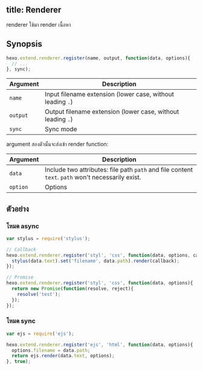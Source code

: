title: Renderer
---
renderer ใช้มา render เนื้อหา

## Synopsis

``` js
hexo.extend.renderer.register(name, output, function(data, options){
  // ...
}, sync);
```

Argument | Description
--- | ---
`name` | Input filename extension (lower case, without leading `.`)
`output` | Output filename extension (lower case, without leading `.`)
`sync` | Sync mode

argument สองตัวนั้นจะส่งเข้า render function:

Argument | Description
--- | ---
`data` | Include two attributes: file path `path` and file content `text`. `path` won't necessarily exist.
`option` | Options

## ตัวอย่าง

### โหมด async 

``` js
var stylus = require('stylus');

// Callback
hexo.extend.renderer.register('styl', 'css', function(data, options, callback){
  stylus(data.text).set('filename', data.path).render(callback);
});

// Promise
hexo.extend.renderer.register('styl', 'css', function(data, options){
  return new Promise(function(resolve, reject){
    resolve('test');
  });
});
```

### โหมด sync 

``` js
var ejs = require('ejs');

hexo.extend.renderer.register('ejs', 'html', function(data, options){
  options.filename = data.path;
  return ejs.render(data.text, options);
}, true);
```
